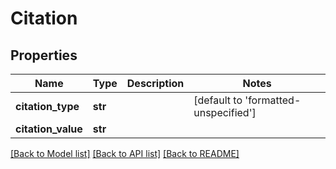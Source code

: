 # Citation

## Properties
Name | Type | Description | Notes
------------ | ------------- | ------------- | -------------
**citation_type** | **str** |  | [default to 'formatted-unspecified']
**citation_value** | **str** |  | 

[[Back to Model list]](../README.md#documentation-for-models) [[Back to API list]](../README.md#documentation-for-api-endpoints) [[Back to README]](../README.md)


